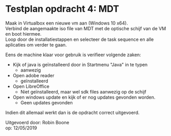 # Testplan opdracht 4: MDT
Maak in Virtualbox een nieuwe vm aan (Windows 10 x64).  
Verbind de aangemaakte iso file van MDT met de optische schijf van de VM en boot hiermee.  
Loop door de installatiestappen en selecteer de task sequence en alle aplicaties om verder te gaan.  

Eens de machine klaar voor gebruik is verifieer volgende zaken:  
* Kijk of java is geïnstalleerd door in Startmenu "Java" in te typen
    - aanwezig
* Open adobe reader
    - geïnstalleerd
* Open LibreOffice
    - Niet geïnstalleerd, maar wel sdk files aanwezig op de schijf
* Open windows update en kijk of er nog updates gevonden worden.
    - Geen updates gevonden

Indien dit allemaal werkt dan is de opdracht correct uitgevoerd.  


Uitgevoerd door: Robin Boone  
op: 12/05/2019




